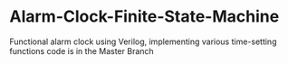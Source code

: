 # Alarm-Clock-Finite-State-Machine
Functional alarm clock using Verilog, implementing various time-setting functions code is in the Master Branch
